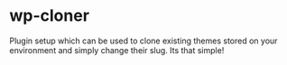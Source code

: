 # wp-cloner
Plugin setup which can be used to clone existing themes stored on your environment and simply change their slug. Its that simple!
